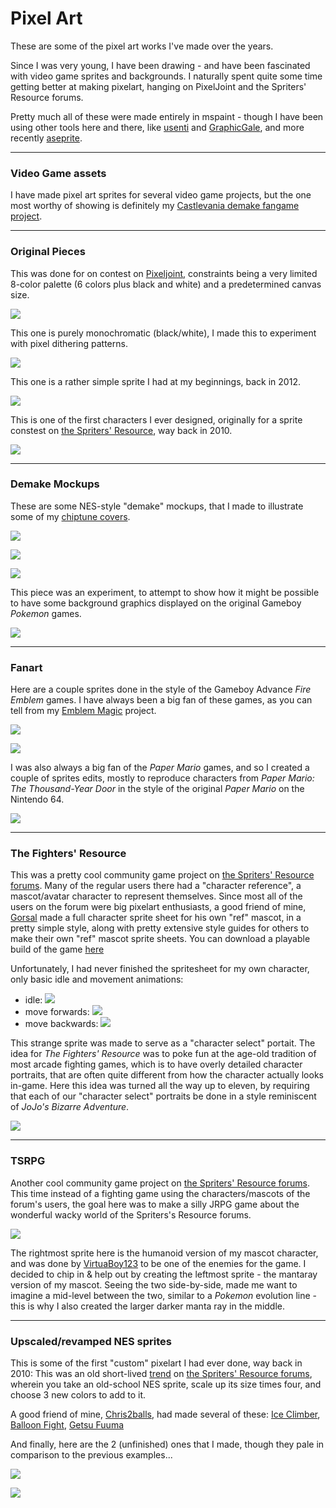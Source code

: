 
# Pixel Art

These are some of the pixel art works I've made over the years.

Since I was very young, I have been drawing - and have been fascinated with
video game sprites and backgrounds. I naturally spent quite some time getting
better at making pixelart, hanging on PixelJoint and the Spriters' Resource forums.

Pretty much all of these were made entirely in mspaint - though I have been using
other tools here and there, like [usenti](https://www.coranac.com/projects/usenti/)
and [GraphicGale](https://graphicsgale.com/us/), and more recently [aseprite](https://www.aseprite.org/).

---

### Video Game assets

I have made pixel art sprites for several video game projects, but the one most worthy of showing is definitely my [Castlevania demake fangame project](/pages/games/fangames/castlevania/index.html).

---

### Original Pieces

This was done for on contest on [Pixeljoint](https://pixeljoint.com/pixelart/96147.htm), constraints being a very limited 8-color palette (6 colors plus black and white) and a predetermined canvas size.

![](gambit.png)

This one is purely monochromatic (black/white), I made this to experiment with pixel dithering patterns.

![](sunset.png)

This one is a rather simple sprite I had at my beginnings, back in 2012.

![](roboto.png)

This is one of the first characters I ever designed, originally for a sprite constest on [the Spriters' Resource](https://www.vg-resource.com/thread-13273-page-2.html), way back in 2010.

![](advance-wars_CO.png)

---

### Demake Mockups

These are some NES-style "demake" mockups, that I made to illustrate some of my [chiptune covers](/pages/music/chiptunes/index.html).

![](demake-starfox.png)

![](demake-ff4.png)

![](demake-ff7.png)

This piece was an experiment, to attempt to show how it might be possible
to have some background graphics displayed on the original Gameboy *Pokemon* games.

![](pokemon_critique.png)

---

### Fanart

Here are a couple sprites done in the style of the Gameboy Advance *Fire Emblem* games.
I have always been a big fan of these games, as you can tell from my
[Emblem Magic](/pages/tools/emblem_magic/index.html) project.

![](fire-emblem_balrog.gif)

![](fire-emblem_marth.png)

I was also always a big fan of the *Paper Mario* games, and so I created a couple of
sprites edits, mostly to reproduce characters from *Paper Mario: The Thousand-Year Door*
in the style of the original *Paper Mario* on the Nintendo 64.

![](paper-mario-64_doopliss.png)

---

### The Fighters' Resource

This was a pretty cool community game project on [the Spriters' Resource forums](https://www.vg-resource.com/thread-20507.html).
Many of the regular users there had a "character reference", a mascot/avatar character to represent themselves.
Since most all of the users on the forum were big pixelart enthusiasts, a good friend of mine, [Gorsal](https://twitter.com/spritergors) made a full character sprite sheet for his own "ref" mascot, in a pretty simple style,
along with pretty extensive style guides for others to make their own "ref" mascot sprite sheets.
You can download a playable build of the game [here](https://www.vg-resource.com/thread-25022.html)

Unfortunately, I had never finished the spritesheet for my own character, only basic idle and movement animations:
- idle: ![](TFR_idle.gif)
- move forwards: ![](TFR_walk-forward.gif)
- move backwards: ![](TFR_walk-backward.gif)

This strange sprite was made to serve as a "character select" portait.
The idea for *The Fighters' Resource* was to poke fun at the age-old tradition of most arcade fighting games,
which is to have overly detailed character portraits, that are often quite different from how the character
actually looks in-game.
Here this idea was turned all the way up to eleven, by requiring that each of our "character select" portraits
be done in a style reminiscent of *JoJo's Bizarre Adventure*.

![](TFR_mantador.png)

---

### TSRPG

Another cool community game project on [the Spriters' Resource forums](https://www.vg-resource.com/thread-23022.html).
This time instead of a fighting game using the characters/mascots of the forum's users, the goal here
was to make a silly JRPG game about the wonderful wacky world of the Spriters's Resource forums.

![](TSRPG.png)

The rightmost sprite here is the humanoid version of my mascot character, and was done by [VirtuaBoy123](https://www.vg-resource.com/user-18076.html) to be one of the enemies for the game. I decided to chip in & help out by creating the leftmost sprite - the mantaray version of my mascot.
Seeing the two side-by-side, made me want to imagine a mid-level between the two, similar to a *Pokemon* evolution line - this is why I also created the larger darker manta ray in the middle.

---

### Upscaled/revamped NES sprites

This is some of the first "custom" pixelart I had ever done, way back in 2010:
This was an old short-lived [trend](NES-revamp_Samus.png) on [the Spriters' Resource forums](https://www.vg-resource.com/thread-17156.html), wherein you take an old-school NES sprite,
scale up its size times four, and choose 3 new colors to add to it.

A good friend of mine, [Chris2balls](https://pixeljoint.com/p/14966.htm), had made several of these: [Ice Climber](https://pixeljoint.com/pixelart/101853.htm), [Balloon Fight](https://pixeljoint.com/pixelart/101855.htm), [Getsu Fuuma](https://pixeljoint.com/pixelart/101854.htm)

And finally, here are the 2 (unfinished) ones that I made, though they pale in comparison to the previous examples...

![](NES-revamp_Link.png)

![](NES-revamp_Ryu.png)
